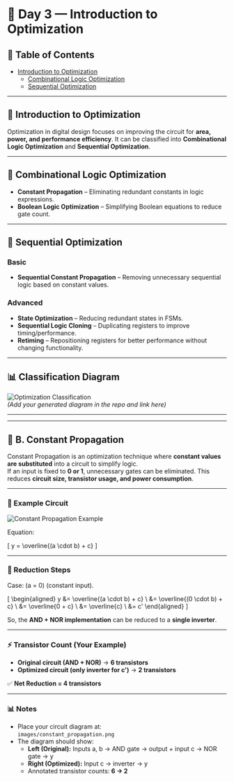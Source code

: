 # 🌟 Day 3 — Introduction to Optimization  

## 📑 Table of Contents  
- [Introduction to Optimization](#introduction-to-optimization)  
  - [Combinational Logic Optimization](#combinational-logic-optimization)  
  - [Sequential Optimization](#sequential-optimization)  

---

## 📝 Introduction to Optimization  
Optimization in digital design focuses on improving the circuit for **area, power, and performance efficiency**. It can be classified into **Combinational Logic Optimization** and **Sequential Optimization**.  

---

## 🔹 Combinational Logic Optimization  
- **Constant Propagation** – Eliminating redundant constants in logic expressions.  
- **Boolean Logic Optimization** – Simplifying Boolean equations to reduce gate count.  

---

## 🔹 Sequential Optimization  

### Basic  
- **Sequential Constant Propagation** – Removing unnecessary sequential logic based on constant values.  

### Advanced  
- **State Optimization** – Reducing redundant states in FSMs.  
- **Sequential Logic Cloning** – Duplicating registers to improve timing/performance.  
- **Retiming** – Repositioning registers for better performance without changing functionality.  

---

## 📊 Classification Diagram  
![Optimization Classification](path/to/your/image.png)  
*(Add your generated diagram in the repo and link here)*  

---

---

## 🔹 B. Constant Propagation  

Constant Propagation is an optimization technique where **constant values are substituted** into a circuit to simplify logic.  
If an input is fixed to **0 or 1**, unnecessary gates can be eliminated. This reduces **circuit size, transistor usage, and power consumption**.  

---

### 🧮 Example Circuit  

![Constant Propagation Example](images/constant_propagation.png)  

Equation:  

\[
y = \overline{(a \cdot b) + c}
\]  

---

### 🔽 Reduction Steps  

Case: \(a = 0\) (constant input).  

\[
\begin{aligned}
y &= \overline{(a \cdot b) + c} \\
  &= \overline{(0 \cdot b) + c} \\
  &= \overline{0 + c} \\
  &= \overline{c} \\
  &= c'
\end{aligned}
\]  

So, the **AND + NOR implementation** can be reduced to a **single inverter**.  

---

### ⚡ Transistor Count (Your Example)  

- **Original circuit (AND + NOR)** → **6 transistors**  
- **Optimized circuit (only inverter for c')** → **2 transistors**  

✅ **Net Reduction = 4 transistors**  

---

### 📊 Notes  

- Place your circuit diagram at:  
  `images/constant_propagation.png`  
- The diagram should show:  
  - **Left (Original):** Inputs a, b → AND gate → output + input c → NOR gate → y  
  - **Right (Optimized):** Input c → inverter → y  
  - Annotated transistor counts: **6 → 2**  

